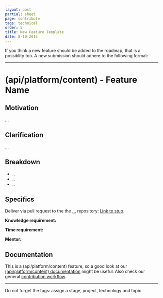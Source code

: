 ```yaml
---
layout: post
partial: sheet
page: contribute
tags: technical
order: 5
title: New Feature Template
date: 8-10-2015
---
```

If you think a new feature should be added to the roadmap, that is a possiblity too. A new submission should adhere to the following format: 

---

# (api/platform/content) - Feature Name

## Motivation

...

## Clarification

...

## Breakdown

- ..
- ..
- ..

## Specifics

Deliver via pull request to the the […](…) repository: [Link to stub](). 

**Knowledge requirement:** 

**Time requirement:**

**Mentor:**

## Documentation

This is a (api/platform/content) feature, so a good look at our [(api/platform/content) documentation](…) might be useful. Also check our general [contribution workflow](http://user-staging.offcourse.io/documentation/contribute.html).

---

Do not forget the tags: assign a stage, project, technology and topic